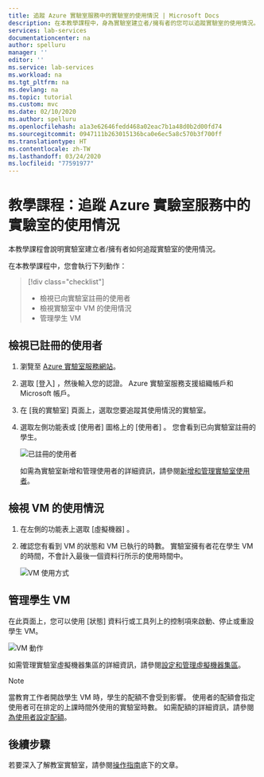 ```yaml
---
title: 追蹤 Azure 實驗室服務中的實驗室的使用情況 | Microsoft Docs
description: 在本教學課程中，身為實驗室建立者/擁有者的您可以追蹤實驗室的使用情況。
services: lab-services
documentationcenter: na
author: spelluru
manager: ''
editor: ''
ms.service: lab-services
ms.workload: na
ms.tgt_pltfrm: na
ms.devlang: na
ms.topic: tutorial
ms.custom: mvc
ms.date: 02/10/2020
ms.author: spelluru
ms.openlocfilehash: a1a3e62646fedd468a02eac7b1a48d0b2d00fd74
ms.sourcegitcommit: 0947111b263015136bca0e6ec5a8c570b3f700ff
ms.translationtype: HT
ms.contentlocale: zh-TW
ms.lasthandoff: 03/24/2020
ms.locfileid: "77591977"
---
```

# <a name="tutorial-track-usage-of-a-lab-in-azure-lab-service"></a>教學課程：追蹤 Azure 實驗室服務中的實驗室的使用情況
本教學課程會說明實驗室建立者/擁有者如何追蹤實驗室的使用情況。

在本教學課程中，您會執行下列動作：

> [!div class="checklist"]
> * 檢視已向實驗室註冊的使用者
> * 檢視實驗室中 VM 的使用情況
> * 管理學生 VM 


## <a name="view-registered-users"></a>檢視已註冊的使用者

1. 瀏覽至 [Azure 實驗室服務網站](https://labs.azure.com)。 
2. 選取 [登入]  ，然後輸入您的認證。 Azure 實驗室服務支援組織帳戶和 Microsoft 帳戶。
3. 在 [我的實驗室]  頁面上，選取您要追蹤其使用情況的實驗室。 
4. 選取左側功能表或 [使用者]  圖格上的 [使用者]  。 您會看到已向實驗室註冊的學生。  

    ![已註冊的使用者](../media/tutorial-track-usage/registered-users.png)

    如需為實驗室新增和管理使用者的詳細資訊，請參閱[新增和管理實驗室使用者](how-to-configure-student-usage.md)。

## <a name="view-the-usage-of-vms"></a>檢視 VM 的使用情況

1. 在左側的功能表上選取 [虛擬機器]  。 
2. 確認您有看到 VM 的狀態和 VM 已執行的時數。 實驗室擁有者花在學生 VM 的時間，不會計入最後一個資料行所示的使用時間中。 

    ![VM 使用方式](../media/tutorial-track-usage/vm-usage.png)

## <a name="manage-student-vms"></a>管理學生 VM 
在此頁面上，您可以使用 [狀態]  資料行或工具列上的控制項來啟動、停止或重設學生 VM。

![VM 動作](../media/tutorial-track-usage/vm-controls.png)

如需管理實驗室虛擬機器集區的詳細資訊，請參閱[設定和管理虛擬機器集區](how-to-set-virtual-machine-passwords.md)。

> [!NOTE]
> 當教育工作者開啟學生 VM 時，學生的配額不會受到影響。 使用者的配額會指定使用者可在排定的上課時間外使用的實驗室時數。 如需配額的詳細資訊，請參閱[為使用者設定配額](how-to-configure-student-usage.md?#set-quotas-for-users)。

## <a name="next-steps"></a>後續步驟
若要深入了解教室實驗室，請參閱[操作指南](how-to-manage-lab-accounts.md)底下的文章。
